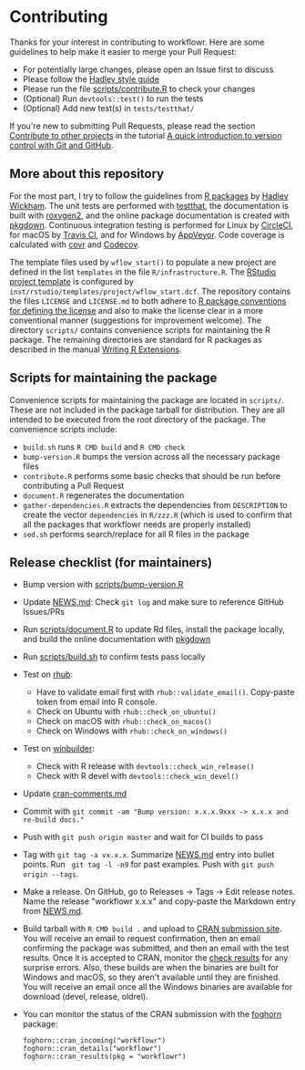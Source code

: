 # Contributing

Thanks for your interest in contributing to workflowr.
Here are some guidelines to help make it easier to merge your Pull Request:

* For potentially large changes, please open an Issue first to discuss
* Please follow the [Hadley style guide][style]
* Please run the file [scripts/contribute.R](scripts/contribute.R) to check your changes
* (Optional) Run `devtools::test()` to run the tests
* (Optional) Add new test(s) in `tests/testthat/`

If you're new to submitting Pull Requests, please read the section [Contribute
to other projects][contribute] in the tutorial [A quick introduction to version
control with Git and GitHub][git-tutorial].

## More about this repository

For the most part, I try to follow the guidelines from [R packages][r-pkg] by
[Hadley Wickham][hadley]. The unit tests are performed with [testthat][], the
documentation is built with [roxygen2][], and the online package documentation
is created with [pkgdown][]. Continuous integration testing is performed for
Linux by [CircleCI][circleci], for macOS by [Travis CI][travis], and for Windows
by [AppVeyor][appveyor]. Code coverage is calculated with [covr][] and
[Codecov][].

The template files used by `wflow_start()` to populate a new project are defined
in the list `templates` in the file `R/infrastructure.R`. The [RStudio project
template][pt] is configured by `inst/rstudio/templates/project/wflow_start.dcf`.
The repository contains the files `LICENSE` and `LICENSE.md` to both adhere to
[R package conventions for defining the license][r-exts-licensing] and also to
make the license clear in a more conventional manner (suggestions for
improvement welcome). The directory `scripts/` contains convenience scripts for
maintaining the R package. The remaining directories are standard for R packages
as described in the manual [Writing R Extensions][r-exts].

## Scripts for maintaining the package

Convenience scripts for maintaining the package are located in `scripts/`. These
are not included in the package tarball for distribution. They are all intended
to be executed from the root directory of the package. The convenience scripts
include:

* `build.sh` runs `R CMD build` and `R CMD check`
* `bump-version.R` bumps the version across all the necessary package files
* `contribute.R` performs some basic checks that should be run before
contributing a Pull Request
* `document.R` regenerates the documentation
* `gather-dependencies.R` extracts the dependencies from `DESCRIPTION` to create
the vector `dependencies` in `R/zzz.R` (which is used to confirm that all the
packages that workflowr needs are properly installed)
* `sed.sh` performs search/replace for all R files in the package

## Release checklist (for maintainers)

* Bump version with [scripts/bump-version.R](scripts/bump-version.R)
* Update [NEWS.md](NEWS.md): Check `git log` and make sure to reference GitHub
Issues/PRs
* Run [scripts/document.R](scripts/document.R) to update Rd files, install the
package locally, and build the online documentation with [pkgdown][]
* Run [scripts/build.sh](scripts/build.sh) to confirm tests pass locally
* Test on [rhub][]:
    * Have to validate email first with `rhub::validate_email()`. Copy-paste
    token from email into R console.
    * Check on Ubuntu with `rhub::check_on_ubuntu()`
    * Check on macOS with `rhub::check_on_macos()`
    * Check on Windows with `rhub::check_on_windows()`
* Test on [winbuilder][]:
    * Check with R release with `devtools::check_win_release()`
    * Check with R devel with `devtools::check_win_devel()`
* Update [cran-comments.md](cran-comments.md)
* Commit with `git commit -am "Bump version: x.x.x.9xxx -> x.x.x and re-build
docs."`
* Push with `git push origin master` and wait for CI builds to pass
* Tag with `git tag -a vx.x.x`. Summarize [NEWS.md](NEWS.md) entry into bullet
points. Run ` git tag -l -n9` for past examples. Push with `git push origin
--tags`.
* Make a release. On GitHub, go to Releases -> Tags -> Edit release notes. Name
the release "workflowr x.x.x" and copy-paste the Markdown entry from
[NEWS.md](NEWS.md).
* Build tarball with `R CMD build .` and upload to [CRAN submission
site][cran-submit]. You will receive an email to request confirmation, then an
email confirming the package was submitted, and then an email with the test
results. Once it is accepted to CRAN, monitor the [check results][check-results]
for any surprise errors. Also, these builds are when the binaries are built for
Windows and macOS, so they aren't available until they are finished. You will
receive an email once all the Windows binaries are available for download
(devel, release, oldrel).
* You can monitor the status of the CRAN submission with the [foghorn][]
package:

    ```
    foghorn::cran_incoming("workflowr")
    foghorn::cran_details("workflowr")
    foghorn::cran_results(pkg = "workflowr")
    ```

[appveyor]: https://ci.appveyor.com
[check-results]: https://cran.r-project.org/web/checks/check_results_workflowr.html
[circleci]: https://circleci.com
[Codecov]: https://codecov.io/
[contribute]: http://journals.plos.org/ploscompbiol/article?id=10.1371/journal.pcbi.1004668#sec011
[covr]: https://github.com/jimhester/covr
[cran-submit]: https://cran.r-project.org/submit.html
[foghorn]: https://cran.r-project.org/package=foghorn
[git-tutorial]: http://journals.plos.org/ploscompbiol/article?id=10.1371/journal.pcbi.1004668
[hadley]: http://hadley.nz/
[pkgdown]: https://github.com/r-lib/pkgdown
[pt]: https://rstudio.github.io/rstudio-extensions/rstudio_project_templates.html
[r-exts]: https://cran.r-project.org/doc/manuals/R-exts.html
[r-exts-licensing]: https://cran.r-project.org/doc/manuals/R-exts.html#Licensing
[r-pkg]: http://r-pkgs.had.co.nz/
[rhub]: https://r-hub.github.io/rhub/
[roxygen2]: https://github.com/klutometis/roxygen
[style]: http://adv-r.had.co.nz/Style.html
[testthat]: https://github.com/hadley/testthat
[travis]: https://travis-ci.org/
[winbuilder]: https://win-builder.r-project.org/
